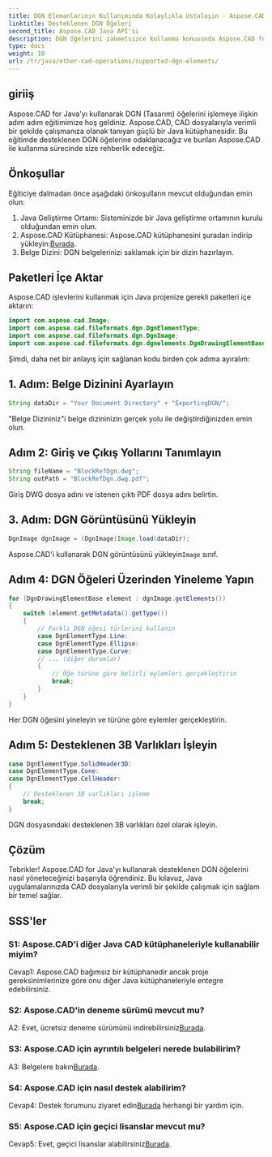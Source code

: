 ```yaml
---
title: DGN Elemanlarının Kullanımında Kolaylıkla Ustalaşın - Aspose.CAD for Java
linktitle: Desteklenen DGN Öğeleri
second_title: Aspose.CAD Java API'si
description: DGN öğelerini zahmetsizce kullanma konusunda Aspose.CAD for Java'nın gücünü keşfedin. Adım adım kılavuzumuz CAD dosya işleme için kusursuz entegrasyon sağlar.
type: docs
weight: 10
url: /tr/java/other-cad-operations/supported-dgn-elements/
---
```

## giriiş

Aspose.CAD for Java'yı kullanarak DGN (Tasarım) öğelerini işlemeye ilişkin adım adım eğitimimize hoş geldiniz. Aspose.CAD, CAD dosyalarıyla verimli bir şekilde çalışmanıza olanak tanıyan güçlü bir Java kütüphanesidir. Bu eğitimde desteklenen DGN öğelerine odaklanacağız ve bunları Aspose.CAD ile kullanma sürecinde size rehberlik edeceğiz.

## Önkoşullar

Eğiticiye dalmadan önce aşağıdaki önkoşulların mevcut olduğundan emin olun:

1. Java Geliştirme Ortamı: Sisteminizde bir Java geliştirme ortamının kurulu olduğundan emin olun.
2.  Aspose.CAD Kütüphanesi: Aspose.CAD kütüphanesini şuradan indirip yükleyin:[Burada](https://releases.aspose.com/cad/java/).
3. Belge Dizini: DGN belgelerinizi saklamak için bir dizin hazırlayın.

## Paketleri İçe Aktar

Aspose.CAD işlevlerini kullanmak için Java projenize gerekli paketleri içe aktarın:

```java
import com.aspose.cad.Image;
import com.aspose.cad.fileformats.dgn.DgnElementType;
import com.aspose.cad.fileformats.dgn.DgnImage;
import com.aspose.cad.fileformats.dgn.dgnelements.DgnDrawingElementBase;
```

Şimdi, daha net bir anlayış için sağlanan kodu birden çok adıma ayıralım:

## 1. Adım: Belge Dizinini Ayarlayın

```java
String dataDir = "Your Document Directory" + "ExportingDGN/";
```

"Belge Dizininiz"i belge dizininizin gerçek yolu ile değiştirdiğinizden emin olun.

## Adım 2: Giriş ve Çıkış Yollarını Tanımlayın

```java
String fileName = "BlockRefDgn.dwg";
String outPath = "BlockRefDgn.dwg.pdf";
```

Giriş DWG dosya adını ve istenen çıktı PDF dosya adını belirtin.

## 3. Adım: DGN Görüntüsünü Yükleyin

```java
DgnImage dgnImage = (DgnImage)Image.load(dataDir);
```

 Aspose.CAD'i kullanarak DGN görüntüsünü yükleyin`Image` sınıf.

## Adım 4: DGN Öğeleri Üzerinden Yineleme Yapın

```java
for (DgnDrawingElementBase element : dgnImage.getElements())
{
    switch (element.getMetadata().getType())
    {
        // Farklı DGN öğesi türlerini kullanın
        case DgnElementType.Line:
        case DgnElementType.Ellipse:
        case DgnElementType.Curve:
        // ... (diğer durumlar)
        {
            // Öğe türüne göre belirli eylemleri gerçekleştirin
            break;
        }
    }
}
```

Her DGN öğesini yineleyin ve türüne göre eylemler gerçekleştirin.

## Adım 5: Desteklenen 3B Varlıkları İşleyin

```java
case DgnElementType.SolidHeader3D:
case DgnElementType.Cone:
case DgnElementType.CellHeader:
{
    // Desteklenen 3B varlıkları işleme
    break;
}
```

DGN dosyasındaki desteklenen 3B varlıkları özel olarak işleyin.

## Çözüm

Tebrikler! Aspose.CAD for Java'yı kullanarak desteklenen DGN öğelerini nasıl yöneteceğinizi başarıyla öğrendiniz. Bu kılavuz, Java uygulamalarınızda CAD dosyalarıyla verimli bir şekilde çalışmak için sağlam bir temel sağlar.

## SSS'ler

### S1: Aspose.CAD'i diğer Java CAD kütüphaneleriyle kullanabilir miyim?

Cevap1: Aspose.CAD bağımsız bir kütüphanedir ancak proje gereksinimlerinize göre onu diğer Java kütüphaneleriyle entegre edebilirsiniz.

### S2: Aspose.CAD'in deneme sürümü mevcut mu?

 A2: Evet, ücretsiz deneme sürümünü indirebilirsiniz[Burada](https://releases.aspose.com/).

### S3: Aspose.CAD için ayrıntılı belgeleri nerede bulabilirim?

 A3: Belgelere bakın[Burada](https://reference.aspose.com/cad/java/).

### S4: Aspose.CAD için nasıl destek alabilirim?

 Cevap4: Destek forumunu ziyaret edin[Burada](https://forum.aspose.com/c/cad/19) herhangi bir yardım için.

### S5: Aspose.CAD için geçici lisanslar mevcut mu?

 Cevap5: Evet, geçici lisanslar alabilirsiniz[Burada](https://purchase.aspose.com/temporary-license/).